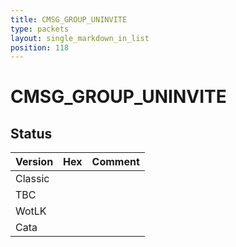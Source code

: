 ```yaml
---
title: CMSG_GROUP_UNINVITE
type: packets
layout: single_markdown_in_list
position: 118
---
```


# CMSG_GROUP_UNINVITE

## Status

Version | Hex | Comment
---------- | ---------- | ---------- 
Classic |  |  
TBC |  |  
WotLK |  |  
Cata |  |  
